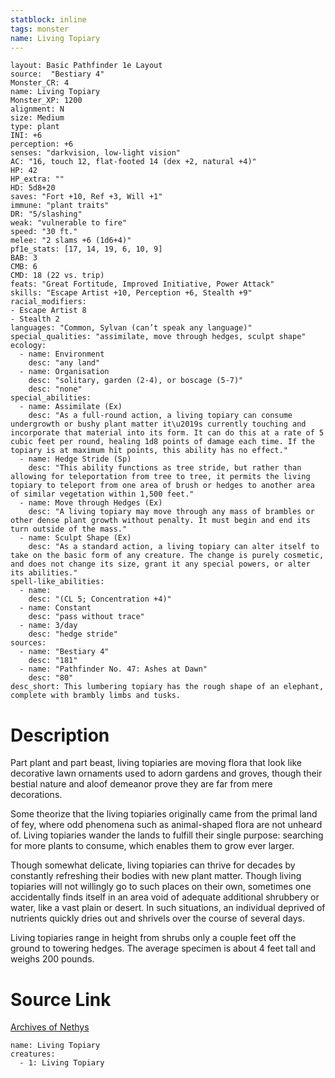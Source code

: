 ```yaml
---
statblock: inline
tags: monster
name: Living Topiary
---
```

```statblock
layout: Basic Pathfinder 1e Layout
source:  "Bestiary 4"
Monster_CR: 4
name: Living Topiary
Monster_XP: 1200
alignment: N
size: Medium
type: plant
INI: +6
perception: +6
senses: "darkvision, low-light vision"
AC: "16, touch 12, flat-footed 14 (dex +2, natural +4)"
HP: 42
HP_extra: ""
HD: 5d8+20
saves: "Fort +10, Ref +3, Will +1"
immune: "plant traits"
DR: "5/slashing"
weak: "vulnerable to fire"
speed: "30 ft."
melee: "2 slams +6 (1d6+4)"
pf1e_stats: [17, 14, 19, 6, 10, 9]
BAB: 3
CMB: 6
CMD: 18 (22 vs. trip)
feats: "Great Fortitude, Improved Initiative, Power Attack"
skills: "Escape Artist +10, Perception +6, Stealth +9"
racial_modifiers:
- Escape Artist 8
- Stealth 2
languages: "Common, Sylvan (can’t speak any language)"
special_qualities: "assimilate, move through hedges, sculpt shape"
ecology:
  - name: Environment
    desc: "any land"
  - name: Organisation
    desc: "solitary, garden (2-4), or boscage (5-7)"
    desc: "none"
special_abilities:
  - name: Assimilate (Ex)
    desc: "As a full-round action, a living topiary can consume undergrowth or bushy plant matter it\u2019s currently touching and incorporate that material into its form. It can do this at a rate of 5 cubic feet per round, healing 1d8 points of damage each time. If the topiary is at maximum hit points, this ability has no effect."
  - name: Hedge Stride (Sp)
    desc: "This ability functions as tree stride, but rather than allowing for teleportation from tree to tree, it permits the living topiary to teleport from one area of brush or hedges to another area of similar vegetation within 1,500 feet."
  - name: Move through Hedges (Ex)
    desc: "A living topiary may move through any mass of brambles or other dense plant growth without penalty. It must begin and end its turn outside of the mass."
  - name: Sculpt Shape (Ex)
    desc: "As a standard action, a living topiary can alter itself to take on the basic form of any creature. The change is purely cosmetic, and does not change its size, grant it any special powers, or alter its abilities."
spell-like_abilities:
  - name:
    desc: "(CL 5; Concentration +4)"
  - name: Constant
    desc: "pass without trace"
  - name: 3/day
    desc: "hedge stride"
sources:
  - name: "Bestiary 4"
    desc: "181"
  - name: "Pathfinder No. 47: Ashes at Dawn"
    desc: "80"
desc_short: This lumbering topiary has the rough shape of an elephant, complete with brambly limbs and tusks.
```
# Description
Part plant and part beast, living topiaries are moving flora that look like decorative lawn ornaments used to adorn gardens and groves, though their bestial nature and aloof demeanor prove they are far from mere decorations.

Some theorize that the living topiaries originally came from the primal land of fey, where odd phenomena such as animal-shaped flora are not unheard of. Living topiaries wander the lands to fulfill their single purpose: searching for more plants to consume, which enables them to grow ever larger.

Though somewhat delicate, living topiaries can thrive for decades by constantly refreshing their bodies with new plant matter. Though living topiaries will not willingly go to such places on their own, sometimes one accidentally finds itself in an area void of adequate additional shrubbery or water, like a vast plain or desert. In such situations, an individual deprived of nutrients quickly dries out and shrivels over the course of several days.

Living topiaries range in height from shrubs only a couple feet off the ground to towering hedges. The average specimen is about 4 feet tall and weighs 200 pounds.
# Source Link
[Archives of Nethys](https://aonprd.com/MonsterDisplay.aspx?ItemName=Living%20Topiary)
```encounter-table
name: Living Topiary
creatures:
  - 1: Living Topiary
```
